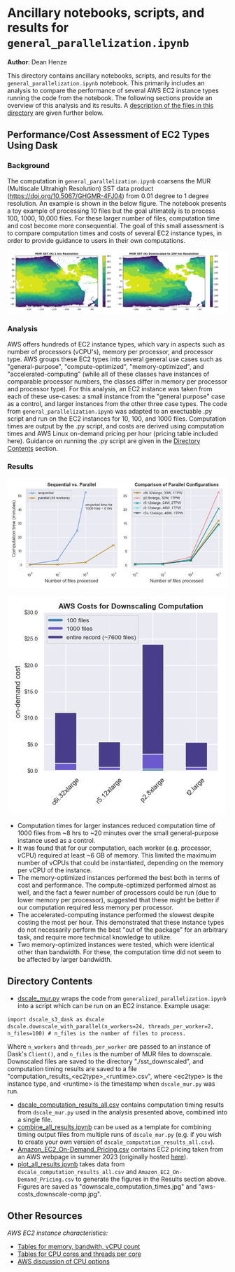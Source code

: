 # Ancillary notebooks, scripts, and results for `general_parallelization.ipynb`

**Author**: Dean Henze

This directory contains ancillary notebooks, scripts, and results for the `general_parallelization.ipynb` notebook. This primarily includes an analysis to compare the performance of several AWS EC2 instance types running the code from the notebook. The following sections provide an overview of this analysis and its results. A [description of the files in this directory](https://github.com/podaac/the-coding-club/blob/main/notebooks/dask_with_cloud/ancillary/generalized_parallelization/readme.md#directory-contents) are given further below.

## Performance/Cost Assessment of EC2 Types Using Dask

### Background

The computation in `general_parallelization.ipynb` coarsens the MUR (Multiscale Ultrahigh Resolution) SST data product (https://doi.org/10.5067/GHGMR-4FJ04) from 0.01 degree to 1 degree resolution. An example is shown in the below figure. The notebook presents a toy example of processing 10 files but the goal ultimately is to process 100, 1000, 10,000 files. For these larger number of files, computation time and cost become more consequential. The goal of this small assessment is to compare computation times and costs of several EC2 instance types, in order to provide guidance to users in their own computations. 

![example_figure](./example_downscaling.png)

### Analysis

AWS offers hundreds of EC2 instance types, which vary in aspects such as number of processors (vCPU's), memory per processor, and processor type. AWS groups these EC2 types into several general use cases such as "general-purpose", "compute-optimized", "memory-optimized", and "accelerated-computing" (while all of these classes have instances of comparable processor numbers, the classes differ in memory per processor and processor type). For this analysis, an EC2 instance was taken from each of these use-cases: a small instance from the "general purpose" case as a control, and larger instances from the other three case types. The code from `general_parallelization.ipynb` was adapted to an exectuable .py script and run on the EC2 instances for 10, 100, and 1000 files. Computation times are output by the .py script, and costs are derived using computation times and AWS Linux on-demand pricing per hour (pricing table included here). Guidance on running the .py script are given in the [Directory Contents](https://github.com/podaac/the-coding-club/blob/main/notebooks/dask_with_cloud/ancillary/generalized_parallelization/readme.md#directory-contents) section.   

### Results

![results_figure1](./downscale_computation_times.jpg)

![results_figure2](./aws-costs_downscale-comp.jpg)

* Computation times for larger instances reduced computation time of 1000 files from ~8 hrs to ~20 minutes over the small general-purpose instance used as a control.
* It was found that for our computation, each worker (e.g. processor, vCPU) required at least ~6 GB of memory. This limited the maximuim number of vCPUs that could be instantiated, depending on the memory per vCPU of the instance.
* The memory-optimized instances performed the best both in terms of cost and performance. The compute-optimized performed almost as well, and the fact a fewer number of processors could be run (due to lower memory per processor), suggested that these might be better if our computation required less memory per processor.
* The accelerated-computing instance performed the slowest despite costing the most per hour. This demonstrated that these instance types do not necessarily perform the best "out of the package" for an arbitrary task, and require more technical knowledge to utilize.
* Two memory-optimized instances were tested, which were identical other than bandwidth. For these, the computation time did not seem to be affected by larger bandwidth. 

## Directory Contents

* [dscale_mur.py](https://github.com/podaac/the-coding-club/blob/main/notebooks/dask_with_cloud/ancillary/generalized_parallelization/dscale_mur.py) wraps the code from `generalized_parallelization.ipynb` into a script which can be run on an EC2 instance. Example usage:
```
import dscale_s3_dask as dscale
dscale.downscale_with_parallel(n_workers=24, threads_per_worker=2, n_files=100) # n_files is the number of files to process.
```
Where `n_workers` and `threads_per_worker` are passed to an instance of Dask's `Client()`, and `n_files` is the number of MUR files to downscale. Downscaled files are saved to the directory "./sst_downscaled", and computation timing results are saved to a file "computation_results_\<ec2type\>_\<runtime\>.csv", where \<ec2type\> is the instance type, and \<runtime\> is the timestamp when `dscale_mur.py` was run.
* [dscale_computation_results_all.csv](https://github.com/podaac/the-coding-club/blob/main/notebooks/dask_with_cloud/ancillary/generalized_parallelization/dscale_computation_results_all.csv) contains computation timing results from `dscale_mur.py` used in the analysis presented above, combined into a single file.
* [combine_all_results.ipynb](https://github.com/podaac/the-coding-club/blob/main/notebooks/dask_with_cloud/ancillary/generalized_parallelization/combine_all_results.ipynb) can be used as a template for combining timing output files from multiple runs of `dscale_mur.py` (e.g. if you wish to create your own version of `dscale_computation_results_all.csv`).
* [Amazon_EC2_On-Demand_Pricing.csv](https://github.com/podaac/the-coding-club/blob/main/notebooks/dask_with_cloud/ancillary/generalized_parallelization/Amazon_EC2_On-Demand_Pricing.csv) contains EC2 pricing taken from an AWS webpage in summer 2023 (originally hosted [here](https://aws.amazon.com/ec2/pricing/on-demand/)).
* [plot_all_results.ipynb](https://github.com/podaac/the-coding-club/blob/main/notebooks/dask_with_cloud/ancillary/generalized_parallelization/plot_all_results.ipynb) takes data from `dscale_computation_results_all.csv` and `Amazon_EC2_On-Demand_Pricing.csv` to generate the figures in the Results section above. Figures are saved as "downscale_computation_times.jpg" and "aws-costs_downscale-comp.jpg".

## Other Resources

*AWS EC2 instance characteristics:*
* [Tables for memory, bandwith, vCPU count](https://aws.amazon.com/ec2/instance-types/)
* [Tables for CPU cores and threads per core](https://docs.aws.amazon.com/AWSEC2/latest/UserGuide/cpu-options-supported-instances-values.html)
* [AWS discussion of CPU options](https://docs.aws.amazon.com/AWSEC2/latest/UserGuide/instance-optimize-cpu.html)

